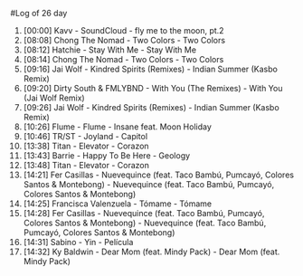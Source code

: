 #Log of 26 day

1. [00:00] Kavv - SoundCloud - fly me to the moon, pt.2
1. [08:08] Chong The Nomad - Two Colors - Two Colors
1. [08:12] Hatchie - Stay With Me - Stay With Me
1. [08:14] Chong The Nomad - Two Colors - Two Colors
1. [09:16] Jai Wolf - Kindred Spirits (Remixes) - Indian Summer (Kasbo Remix)
1. [09:20] Dirty South & FMLYBND - With You (The Remixes) - With You (Jai Wolf Remix)
1. [09:26] Jai Wolf - Kindred Spirits (Remixes) - Indian Summer (Kasbo Remix)
1. [10:26] Flume - Flume - Insane feat. Moon Holiday
1. [10:46] TR/ST - Joyland - Capitol
1. [13:38] Titan - Elevator - Corazon
1. [13:43] Barrie - Happy To Be Here - Geology
1. [13:48] Titan - Elevator - Corazon
1. [14:21] Fer Casillas - Nuevequince (feat. Taco Bambú, Pumcayó, Colores Santos & Montebong) - Nuevequince (feat. Taco Bambú, Pumcayó, Colores Santos & Montebong)
1. [14:25] Francisca Valenzuela - Tómame - Tómame
1. [14:28] Fer Casillas - Nuevequince (feat. Taco Bambú, Pumcayó, Colores Santos & Montebong) - Nuevequince (feat. Taco Bambú, Pumcayó, Colores Santos & Montebong)
1. [14:31] Sabino - Yin - Película
1. [14:32] Ky Baldwin - Dear Mom (feat. Mindy Pack) - Dear Mom (feat. Mindy Pack)
